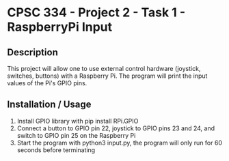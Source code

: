 # CPSC 334 - Project 2 - Task 1 - RaspberryPi Input

## Description
This project will allow one to use external control hardware (joystick, switches, buttons) with a Raspberry Pi. The program will print the input values of the Pi's GPIO pins.

## Installation / Usage
1. Install GPIO library with pip install RPi.GPIO
2. Connect a button to GPIO pin 22, joystick to GPIO pins 23 and 24, and switch to GPIO pin 25 on the Raspberry Pi
3. Start the program with python3 input.py, the program will only run for 60 seconds before terminating